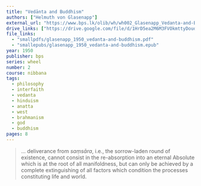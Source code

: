 ```yaml
---
title: "Vedānta and Buddhism"
authors: ["Helmuth von Glasenapp"]
external_url: "https://www.bps.lk/olib/wh/wh002_Glasenapp_Vedanta-and-Buddhism.html"
drive_links: ["https://drive.google.com/file/d/1HrD5ea2M6M3FVOkmttyDoudxGOA4Ykuq/view?usp=drivesdk", "https://drive.google.com/file/d/14E5_aFgcUNOom5G-eUwpHphb0F8zYzV9/view?usp=drivesdk"]
file_links:
  - "smallpdfs/glasenapp_1950_vedanta-and-buddhism.pdf"
  - "smallepubs/glasenapp_1950_vedanta-and-buddhism.epub"
year: 1950
publisher: bps
series: wheel
number: 2
course: nibbana
tags:
  - philosophy
  - interfaith
  - vedanta
  - hinduism
  - anatta
  - west
  - brahmanism
  - god
  - buddhism
pages: 8
---
```


> … deliverance from *saṃsāra*, i.e., the sorrow-laden round of existence, cannot consist in the re-absorption into an eternal Absolute which is at the root of all manifoldness, but can only be achieved by a complete extinguishing of all factors which condition the processes constituting life and world.


